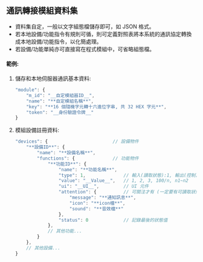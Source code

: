 ## 通訊轉接模組資料集

* 資料集自定，一般以文字組態檔儲存即可，如 JSON 格式。
* 若本地設備/功能指令有規則可循，則可定義對照表將本系統的通訊協定轉換成本地設備/功能指令，以化簡處理。
* 若設備/功能單純亦可直接寫在程式模組中，可省略組態檔。

#### 範例:

1. 儲存和本地伺服器通訊基本資料:

    ```js
    "module": {
        "m_id": "__自定模組器ID__",
        "name": "**自定模組名稱**",
        "key": "**16 個隨機字元轉十六進位字串, 共 32 HEX 字元**",
        "token": "__身份驗證令牌__"
    }
    ```

1. 模組設備註冊資料:

    ```js
    "devices": {                        // 設備物件
        "**設備ID**": {
            "name": "**設備名稱**",
            "functions": {              // 功能物件
                "**功能ID**": {
                    "name": "**功能名稱**",
                    "type": 1,              // 輸入(讀取狀態):1, 輸出(控制):2, 輸出入:3
                    "value": "__Value__",   // 1, 2, 3, 100/n, n1~n2
                    "ui": "__UI__",         // UI 元件
                    "attention": {          // 可關注才有 (一定要有可讀取狀態, type & 1 == 1)
                        "message": "**通知訊息**",
                        "icon": "**icon檔**",
                        "sound": "**音效檔**"
                    },
                    "status": 0             // 記錄最後的狀態值
                },
                // 其他功能...
            }
        },
        // 其他設備...
    }
    ```
